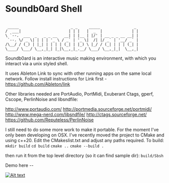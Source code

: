 # Soundb0ard Shell

```

 _____                       _ _     _____               _
/  ___|                     | | |   |  _  |             | |
\ `--.  ___  _   _ _ __   __| | |__ | |/' | __ _ _ __ __| |
 `--. \/ _ \| | | | '_ \ / _` | '_ \|  /| |/ _` | '__/ _` |
/\__/ / (_) | |_| | | | | (_| | |_) \ |_/ / (_| | | | (_| |
\____/ \___/ \__,_|_| |_|\__,_|_.__/ \___/ \__,_|_|  \__,_|

```


Soundb0ard is an interactive music making environment, with which you interact via a unix styled shell.

It uses Ableton Link to sync with other running apps on the same local network. Follow install instructions for Link first - https://github.com/Ableton/link

Other libraries needed are PortAudio, PortMidi, Exuberant Ctags, gperf, Cscope, PerlinNoise and libsndfile:

http://www.portaudio.com/
http://portmedia.sourceforge.net/portmidi/
http://www.mega-nerd.com/libsndfile/
http://ctags.sourceforge.net/
https://github.com/Reputeless/PerlinNoise

I still need to do some more work to make it portable. For the moment I've only been developing on OSX.
I've recently moved the project to CMake and using c++20. Edit the CMakeslist.txt and adjust any paths required.
To build:
`mkdir build`
`cd build`
`cmake ..`
`cmake --build .`

then run it from the top level directory (so it can find sample dir):
`build/Sbsh`


Demo here --

[![Alt text](https://img.youtube.com/vi/wNFlijArs2g/0.jpg)](https://www.youtube.com/watch?v=VRMtDkt9qRY)

